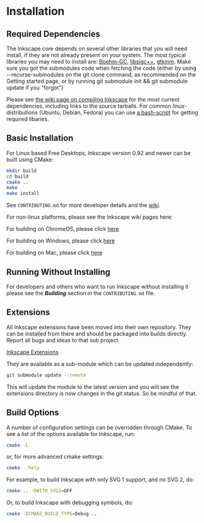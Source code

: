 Installation
============

Required Dependencies
---------------------

The Inkscape core depends on several other libraries that you will need
install, if they are not already present on your system. The most
typical libraries you may need to install are: 
[Boehm-GC](http://www.hboehm.info/gc/), 
[libsigc++](https://github.com/libsigcplusplus/libsigcplusplus), 
[gtkmm](https://www.gtkmm.org/).
Make sure you got the submodules code when fetching the code 
(either by using --recurse-submodules on the git clone command, as recommended on the Getting started page, 
or by running git submodule init && git submodule update if you "forgot")

Please see [the wiki page on compiling Inkscape](http://wiki.inkscape.org/wiki/index.php/CompilingInkscape) for the
most current dependencies, including links to the source tarballs. 
For common linux-distributions (Ubuntu, Debian, Fedora) you can use 
[a bash-script](https://gitlab.com/inkscape/inkscape-ci-docker/-/raw/master/install_dependencies.sh?inline=false) 
for getting required libaries.

Basic Installation
------------------

For Linux based Free Desktops, Inkscape version 0.92 and newer can be built using CMake:

```sh
mkdir build
cd build
cmake ..
make
make install
```

See `CONTRIBUTING.md` for more developer details and the [wiki](https://wiki.inkscape.org/wiki/index.php?title=Compiling_Inkscape).

For non-linux platforms, please see the Inkscape wiki pages here:

For building on ChromeOS, please click [here](
https://wiki.inkscape.org/wiki/index.php?title=Compiling_Inkscape_on_Chrome_OS)

For building on Windows, please click [here](
https://wiki.inkscape.org/wiki/index.php?title=Compiling_Inkscape_on_Windows_with_MSYS2)

For building on Mac, please click [here](
https://wiki.inkscape.org/wiki/index.php?title=CompilingMacOsX)


Running Without Installing
--------------------------

For developers and others who want to run Inkscape without installing it please
see the ***Building*** section in the `CONTRIBUTING.md` file.

Extensions
----------

All Inkscape extensions have been moved into their own repository. They
can be installed from there and should be packaged into builds directly.
Report all bugs and ideas to that sub project.

[Inkscape Extensions](https://gitlab.com/inkscape/extensions/)

They are available as a sub-module which can be updated independently:

```sh
git submodule update --remote
```

This will update the module to the latest version and you will see the
extensions directory is now changes in the git status. So be mindful of that.

Build Options
-------------

A number of configuration settings can be overridden through CMake. To
see a list of the options available for Inkscape, run:

```sh
cmake -L
```
or, for more advanced cmake settings:

```sh
cmake --help
```

For example, to build Inkscape with only SVG 1 support, and no SVG 2, do:

```sh
cmake .. -DWITH_SVG2=OFF
```

Or, to build Inkscape with debugging symbols, do:

```sh
cmake -DCMAKE_BUILD_TYPE=Debug ..
```
